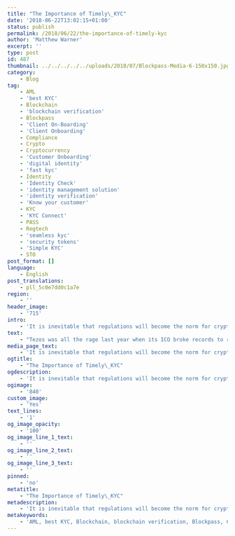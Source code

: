 ```yaml
---
title: "The Importance of Timely\_KYC"
date: '2018-06-22T13:02:15+01:00'
status: publish
permalink: /2018/06/22/the-importance-of-timely-kyc
author: 'Matthew Warner'
excerpt: ''
type: post
id: 487
thumbnail: ../../../../../uploads/2018/07/Blockpass-Media-6-150x150.jpg
category:
    - Blog
tag:
    - AML
    - 'best KYC'
    - Blockchain
    - 'blockchain verification'
    - Blockpass
    - 'Client On-Boarding'
    - 'Client Onboarding'
    - Compliance
    - Crypto
    - Cryptocurrency
    - 'Customer Onboarding'
    - 'digital identity'
    - 'fast kyc'
    - Identity
    - 'Identity Check'
    - 'identity management solution'
    - 'identity verification'
    - 'Know your customer'
    - KYC
    - 'KYC Connect'
    - PASS
    - Regtech
    - 'seamless kyc'
    - 'security tokens'
    - 'Simple KYC'
    - STO
post_format: []
language:
    - English
post_translations:
    - pll_5c0e7dd0c1a7e
region:
    - ''
header_image:
    - '715'
intro:
    - 'It is inevitable that regulations will become the norm for cryptocurrency and blockchain as the technology seeks to become an accepted solution across mainstream industries. As regulators seek to prevent fraud and protect investors, or to prevent illicit activity, regulation is often seen as a positive step; however, in the cryptocurrency and blockchain scenes, there is sometimes controversy around what is seen to be centralised control being forced onto a decentralised system. The issue of KYC in particular, especially for ICOs and token events, has been derided by many long-time and hard-core crypto fans, but is now almost always required for participants in such events. Whilst many are coming round to the idea of KYC, there are still those that resent it, particularly in certain circumstances.'
text:
    - "Tezos was all the rage last year when its ICO broke records to raise $232 million in bitcoin and ether, all to be used to fund the development of its proposed Proof-of-Stake platform for smart contracts and decentralised applications. At the time, <a href=\"http://www.blockpass.org/kyc\">KYC</a> for <a href=\"https://www.blockpass.org/2018/06/22/icos-identify-cons-or-scams%e2%80%8a-%e2%80%8ahow-to-spot-a-good-ico/\">ICOs</a> was a mostly alien idea to the community of crypto-investors and ICO participants — many of whom were seeking a way to invest in start-ups and companies without the traditional restrictions, and without being slowed down by the KYC process.\r\n\r\nWhat those who invested in Tezos failed to predict, though, was the decision that the Tezos Founation took on the 10th of June, almost a year after the ICO had begun, to retroactively require that their investors undergo KYC. Understandably, this has caused an uproar amongst participants. Despite the announcement stating that the decision has been made in order to ‘comply with a rapidly evolving regulatory landscape’, many believe that it is an unacceptable move.\r\n\r\nThe project has already attracted a lot of controversy and criticism in the delays it has experienced (although the most current timeline has it set for a launch this summer), but this latest issue is cause for concern to those affected mainly because they are unhappy with the company having access to their personal details, and not knowing what Tezos will do with the information. Had this requirement been stated from the start there would be little issue — some would simply have chosen not to invest; however, the retroactive nature is what most have an issue with.\r\n\r\nComplicating matters further is the potential issue for those who invested from countries where the ICO regulation status has changed since the Tezos ICO ended. This is a problem with no answer readily available. Additionally, there are those who have questioned whether a refusal to participate in this KYC will result in their tokens being withheld, or their money refunded, or if other measures will be taken. These uncertainties add to the hit that Tezos’ reputation is taking with an already controversial measure.\r\n\r\nWith a fully <a href=\"https://www.blockpass.org/2019/05/16/the-question-of-self-sovereignty/\">self-sovereign Blockpass identity</a>, KYC, even when carried out retroactively, would not be an issue when it comes to feelings of mistrust or the loss of control that comes from giving another person access to view your data. By employing Zero Knowledge Proofs and Homomorphic Encryption, Blockpass would ensure that data privacy and data control would be fully in the hands of the user; no-one else would be able to see or share their data, removing the suspicion and bad will that, in this instance, the issue is generating with Tezos investors.\r\n\r\nThe end goal for Tezos, regulators and most other companies is that KYC checks be carried out to protect investors, eliminate fraud and corruption, stop money laundering, terrorist financing etc. Today this means the repetitive, time consuming and tedious filling out of forms, along with giving over personal data to companies that can then potentially use it however they want. It is only natural that people don’t like this — even when they know it is necessary — and will kick up a fuss when required to do so unexpectedly. In a world where Blockpass is already established, this could all be avoided."
media_page_text:
    - 'It is inevitable that regulations will become the norm for cryptocurrency and blockchain as the technology seeks to become an accepted solution across mainstream industries.'
ogtitle:
    - "The Importance of Timely\_KYC"
ogdescription:
    - 'It is inevitable that regulations will become the norm for cryptocurrency and blockchain as the technology seeks to become an accepted solution across mainstream industries. As regulators seek to prevent fraud and protect investors, or to prevent illicit activity, regulation is often seen as a positive step; however, in the cryptocurrency and blockchain scenes, there is sometimes controversy around what is seen to be centralised control being forced onto a decentralised system. The issue of KYC in particular, especially for ICOs and token events, has been derided by many long-time and hard-core crypto fans, but is now almost always required for participants in such events. Whilst many are coming round to the idea of KYC, there are still those that resent it, particularly in certain circumstances.'
ogimage:
    - '840'
custom_image:
    - 'Yes'
text_lines:
    - '1'
og_image_opacity:
    - '100'
og_image_line_1_text:
    - ''
og_image_line_2_text:
    - ''
og_image_line_3_text:
    - ''
pinned:
    - 'no'
metatitle:
    - "The Importance of Timely\_KYC"
metadescription:
    - 'It is inevitable that regulations will become the norm for cryptocurrency and blockchain as the technology seeks to become an accepted solution across mainstream industries. As regulators seek to prevent fraud and protect investors, or to prevent illicit activity, regulation is often seen as a positive step; however, in the cryptocurrency and blockchain scenes, there is sometimes controversy around what is seen to be centralised control being forced onto a decentralised system. The issue of KYC in particular, especially for ICOs and token events, has been derided by many long-time and hard-core crypto fans, but is now almost always required for participants in such events. Whilst many are coming round to the idea of KYC, there are still those that resent it, particularly in certain circumstances.'
metakeywords:
    - 'AML, best KYC, Blockchain, blockchain verification, Blockpass, Client On-Boarding, Client Onboarding, Compliance, Crypto, Cryptocurrency, Customer Onboarding, digital identity, fast kyc, Identity, Identity Check, identity management solution, identity verification, Know your customer, KYC, KYC Connect, PASS, Regtech, seamless kyc, security tokens, Simple KYC, STO'
---
```

<!DOCTYPE html PUBLIC "-//W3C//DTD HTML 4.0 Transitional//EN" "http://www.w3.org/TR/REC-html40/loose.dtd">
<?xml encoding="UTF-8">
